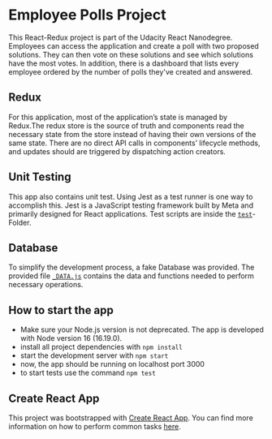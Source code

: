 # Employee Polls Project

This React-Redux project is part of the Udacity React Nanodegree. Employees can access the application and create a poll with two proposed solutions. They can then vote on these solutions and see which solutions have the most votes. In addition, there is a dashboard that lists every employee ordered by the number of polls they've created and answered.

## Redux

For this application, most of the application’s state is managed by Redux.The redux store is the source of truth and components read the necessary state from the store instead of having their own versions of the same state. There are no direct API calls in components’ lifecycle methods, and updates should are triggered by dispatching action creators.

## Unit Testing

This app also contains unit test. Using Jest as a test runner is one way to accomplish this. Jest is a JavaScript testing framework built by Meta and primarily designed for React applications. Test scripts are inside the [`test`](src/tests)-Folder.

## Database

To simplify the development process, a fake Database was provided. The provided file [`_DATA.js`](src/_DATA.js) contains the data and functions needed to perform necessary operations.

## How to start the app

- Make sure your Node.js version is not deprecated. The app is developed with Node version 16 (16.19.0).
- install all project dependencies with `npm install`
- start the development server with `npm start`
- now, the app should be running on localhost port 3000
- to start tests use the command `npm test`

## Create React App

This project was bootstrapped with [Create React App](https://github.com/facebook/create-react-app). You can find more information on how to perform common tasks [here](https://github.com/facebook/create-react-app/blob/main/packages/cra-template/template/README.md).
